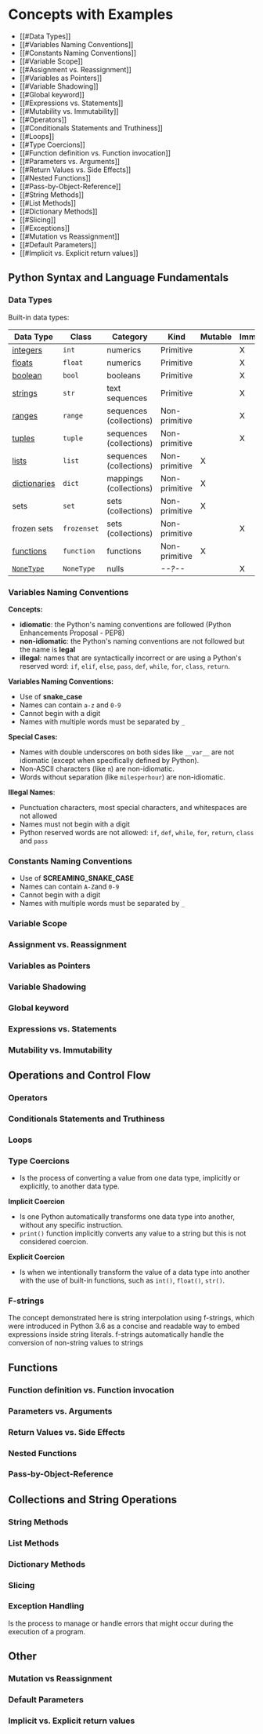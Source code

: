 # Concepts with Examples

- [[#Data Types]]
- [[#Variables Naming Conventions]]
- [[#Constants Naming Conventions]]
- [[#Variable Scope]]
- [[#Assignment vs. Reassignment]]
- [[#Variables as Pointers]]
- [[#Variable Shadowing]]
- [[#Global keyword]]
- [[#Expressions vs. Statements]]
- [[#Mutability vs. Immutability]]
- [[#Operators]]
- [[#Conditionals Statements and Truthiness]]
- [[#Loops]]
- [[#Type Coercions]]
- [[#Function definition vs. Function invocation]]
- [[#Parameters vs. Arguments]]
- [[#Return Values vs. Side Effects]]
- [[#Nested Functions]]
- [[#Pass-by-Object-Reference]]
- [[#String Methods]]
- [[#List Methods]]
- [[#Dictionary Methods]]
- [[#Slicing]]
- [[#Exceptions]]
- [[#Mutation vs Reassignment]]
- [[#Default Parameters]]
- [[#Implicit vs. Explicit return values]]


## Python Syntax and Language Fundamentals

### Data Types

Built-in data types:

| Data Type                                        | Class       | Category                | Kind          | Mutable | Immutable |
| ------------------------------------------------ | ----------- | ----------------------- | ------------- | ------- | --------- |
| [integers](PY10X/Study_Guide/4.numbers#Integers) | `int`       | numerics                | Primitive     |         | X         |
| [floats](PY10X/Study_Guide/4.numbers#Floats)     | `float`     | numerics                | Primitive     |         | X         |
| [boolean](8.boolean_vs_truthiness)               | `bool`      | booleans                | Primitive     |         | X         |
| [strings](5.strings)                             | `str`       | text sequences          | Primitive     |         | X         |
| [ranges](12.ranges.md)                           | `range`     | sequences (collections) | Non-primitive |         | X         |
| [tuples](13.lists)                               | `tuple`     | sequences (collections) | Non-primitive |         | X         |
| [lists](13.lists)                                | `list`      | sequences (collections) | Non-primitive | X       |           |
| [dictionaries](15.dictionaries)                  | `dict`      | mappings (collections)  | Non-primitive | X       |           |
| sets                                             | `set`       | sets (collections)      | Non-primitive | X       |           |
| frozen sets                                      | `frozenset` | sets (collections)      | Non-primitive |         | X         |
| [functions](25.functions)                        | `function`  | functions               | Non-primitive | X       |           |
| [`NoneType`](9.none)                             | `NoneType`  | nulls                   | _--?--_       |         | X         |

### Variables Naming Conventions

**Concepts:**

- **idiomatic**: the Python's naming conventions are followed (Python Enhancements Proposal - PEP8)
- **non-idiomatic**: the Python's naming conventions are not followed but the name is **legal**
- **illegal**: names that are syntactically incorrect or are using a Python's reserved word: `if`, `elif`, `else`, `pass`, `def`, `while`, `for`, `class`, `return`.

**Variables Naming Conventions:**

- Use of **snake_case**
- Names can contain `a-z` and `0-9`
- Cannot begin with a digit
- Names with multiple words must be separated by `_`

**Special Cases:**

- Names with double underscores on both sides like `__var__` are not idiomatic (except when specifically defined by Python).
- Non-ASCII characters (like `π`) are non-idiomatic.
- Words without separation (like `milesperhour`) are non-idiomatic.

**Illegal Names**:

* Punctuation characters, most special characters, and whitespaces are not allowed
* Names must not begin with a digit
* Python reserved words are not allowed: `if`, `def`, `while`, `for`, `return`, `class` and `pass`

### Constants Naming Conventions

- Use of **SCREAMING_SNAKE_CASE**
- Names can contain `A-Z`and `0-9`
- Cannot begin with a digit
- Names with multiple words must be separated by `_`

### Variable Scope

### Assignment vs. Reassignment

### Variables as Pointers

### Variable Shadowing

### Global keyword

### Expressions vs. Statements

### Mutability vs. Immutability


## Operations and Control Flow
### Operators

### Conditionals Statements and Truthiness

### Loops
### Type Coercions

* Is the process of converting a value from one data type, implicitly or explicitly, to another data type.

**Implicit Coercion**

* Is one Python automatically transforms one data type into another, without any specific instruction.
* `print()` function implicitly converts any value to a string but this is not considered coercion.

**Explicit Coercion**

* Is when we intentionally transform the value of a data type into another with the use of built-in functions, such as `int()`, `float()`, `str()`.

### F-strings

The concept demonstrated here is string interpolation using f-strings, which were introduced in Python 3.6 as a concise and readable way to embed expressions inside string literals. f-strings automatically handle the conversion of non-string values to strings
## Functions
### Function definition vs. Function invocation

### Parameters vs. Arguments

### Return Values vs. Side Effects

### Nested Functions

### Pass-by-Object-Reference


## Collections and String Operations

### String Methods

### List Methods

### Dictionary Methods

### Slicing

### Exception Handling

Is the process to manage or handle errors that might occur during the execution of a program.


## Other
### Mutation vs Reassignment

### Default Parameters

### Implicit vs. Explicit return values











